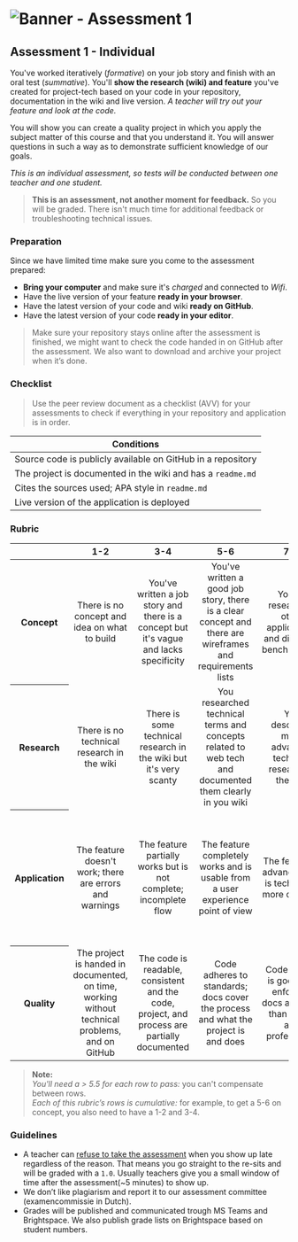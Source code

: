 # ![Banner - Assessment 1][banner]

## Assessment 1 - Individual

You've worked iteratively (_formative_) on your job story and finish with an oral test (_summative_). You'll **show the research (wiki) and feature** you've created for project-tech based on your code in your repository, documentation in the wiki and live version. _A teacher will try out your feature and look at the code._

You will show you can create a quality project in which you apply the subject matter of this course and that you understand it. You will answer questions in such a way as to demonstrate sufficient knowledge of our goals.

_This is an individual assessment, so tests will be conducted between one teacher and one student._

> **This is an assessment, not another moment for feedback.** So you will be graded. There isn't much time for additional feedback or troubleshooting technical issues.

### Preparation

Since we have limited time make sure you come to the assessment prepared:

- **Bring your computer** and make sure it's _charged_ and connected to _Wifi_.
- Have the live version of your feature **ready in your browser**.
- Have the latest version of your code and wiki **ready on GitHub**.
- Have the latest version of your code **ready in your editor**.

> Make sure your repository stays online after the assessment is finished, we might want to check the code handed in on GitHub after the assessment. We also want to download and archive your project when it’s done.

### Checklist

> Use the peer review document as a checklist (AVV) for your assessments to check if everything in your repository and application is in order.

| Conditions                                                              |
|------------------------------------------------------------------------|
| Source code is publicly available on GitHub in a repository            |
| The project is documented in the wiki and has a `readme.md`            |
| Cites the sources used; APA style in `readme.md`                       |
| Live version of the application is deployed                            |


### Rubric

<table>
  <thead>
    <tr>
      <th></th>
      <th><strong>1-2</strong></th>
      <th><strong>3-4</strong></th>
      <th><strong>5-6</strong></th>
      <th><strong>7-8</strong></th>
      <th><strong>9-10</strong></th>
    </tr>
  </thead>
  <tbody>
    <tr>
      <th align="center" scope="row"><strong>Concept</strong></th>
      <td align="center">There is no concept and idea on what to build</td>
      <td align="center">You've written a job story and there is a concept  but it's vague and lacks specificity</td>
      <td align="center">You've written a good job story, there is a clear concept and there are wireframes and requirements lists</td>
      <td align="center">You've researched other applications and did some benchmarking</td>
      <td align="center">You've researched other applications and implemented design patterns and insights in your own project
      </td>
    </tr>
    <tr>
      <th align="center" scope="row">Research</th>
      <td align="center">There is no technical research in the wiki</td>
      <td align="center">There is some technical research in the wiki but it's very scanty</td>
      <td align="center">You researched technical terms and concepts related to web tech and documented them clearly in you wiki</td>
      <td align="center">You described more advanced technical research in the wiki</td>
      <td align="center">You describe the technical choices you made and can offer alternatives for chosen technology</td>
    </tr>
    <tr>
      <th align="center" scope="row">Application</th>
      <td align="center">The feature doesn't work; there are errors and warnings</td>
      <td align="center">The feature partially works but is not complete; incomplete flow</td>
      <td align="center">The feature completely works and is usable from a user experience point of view</td>
      <td align="center">The feature is advanced and is technically more complex</td>
      <td align="center">The user experience is fantastic and the feature is complex. You took special care of your interface and your user</td>
    </tr>
    <tr>
      <th align="center" scope="row">Quality</th>
      <td align="center">The project is handed in documented, on time, working without technical problems, and on GitHub</td>
      <td align="center">The code is readable, consistent and the code, project, and process are partially documented</td>
      <td align="center">Code adheres to standards; docs cover the process and what the project is and does </td>
      <td align="center">Code quality is good and enforced; docs are more than useful and professional</td>
      <td align="center">Code and docs both read like great books and the project is structured logically
      </td>
    </tr>
  </tbody>
</table>

> **Note:**  
> _You'll need a > 5.5 for each row to pass:_ you can't compensate between rows.  
> _Each of this rubric’s rows is cumulative:_ for example, to get a 5-6 on concept, you also need to have a 1-2 and 3-4.

### Guidelines

- A teacher can [refuse to take the assessment][refuse] when you show up late regardless of the reason. That means you go straight to the re-sits and will be graded with a `1.0`. Usually teachers give you a small window of time after the assessment(~5 minutes) to show up.
- We don’t like plagiarism and report it to our assessment committee (examencommissie in Dutch).
- Grades will be published and communicated trough MS Teams and Brightspace. We also publish grade lists on Brightspace based on student numbers.

[banner]: https://cmda-bt.github.io/pt-course-20-21/assets/banner-a1.svg
[refuse]: https://az.hva.nl/studenten/az-lemmas/studenten/faculteiten/fdmci/tentamens-en-herkansingen-amfi/tentamens-en-herkansingen-amfi.html
